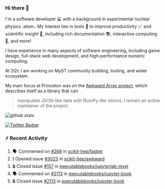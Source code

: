 ### Hi there 👋 

I'm a software developer 💻 with a background in experimental nuclear physics :atom:. My interest lies in tools :wrench: to improve productivity :chart_with_upwards_trend: and scientific insight :telescope:, including rich documentation 📚, interactive computing 🧮, and more! 

I have experience in many aspects of software engineering, including game design, full-stack web development, and high-performance numeric computing. 

At 2i2c I am working on MyST community building, tooling, and wider ecosystem. 

My main focus at Princeton was on the [Awkward Array project](awkward-array.org/), which describes itself as a library that can 
> manipulate JSON-like data with NumPy-like idioms. I remain an active maintainer of the project. 

![github stats](https://github-readme-stats.vercel.app/api?username=agoose77&show_icons=true&hide_rank=true&hide_title=true&bg_color=30,e76445,904e95&text_color=efe3ec&icon_color=efe3ec)
<!--
**agoose77/agoose77** is a ✨ _special_ ✨ repository because its `README.md` (this file) appears on your GitHub profile.

Here are some ideas to get you started:

- 🔭 I’m currently working on ...
- 🌱 I’m currently learning ...
- 👯 I’m looking to collaborate on ...
- 🤔 I’m looking for help with ...
- 💬 Ask me about ...
- 📫 How to reach me: ...
- 😄 Pronouns: ...
- ⚡ Fun fact: ...
-->

[![Twitter Badge](https://img.shields.io/twitter/follow/agoose77?style=flat-square&logo=Twitter&logoColor=white&color=cornflowerblue)](https://twitter.com/agoose77)

### :zap: Recent Activity

<!--START_SECTION:activity-->
1. 🗣 Commented on [#268](https://github.com/scikit-hep/fastjet/issues/268#issuecomment-1941920055) in [scikit-hep/fastjet](https://github.com/scikit-hep/fastjet)
2. ❗ Opened issue [#3023](https://github.com/scikit-hep/awkward/issues/3023) in [scikit-hep/awkward](https://github.com/scikit-hep/awkward)
3. 🔒 Closed issue [#157](https://github.com/executablebooks/jupyterlab-myst/issues/157) in [executablebooks/jupyterlab-myst](https://github.com/executablebooks/jupyterlab-myst)
4. 🗣 Commented on [#2113](https://github.com/executablebooks/jupyter-book/issues/2113#issuecomment-1941580498) in [executablebooks/jupyter-book](https://github.com/executablebooks/jupyter-book)
5. 🔒 Closed issue [#2113](https://github.com/executablebooks/jupyter-book/issues/2113) in [executablebooks/jupyter-book](https://github.com/executablebooks/jupyter-book)
<!--END_SECTION:activity-->
